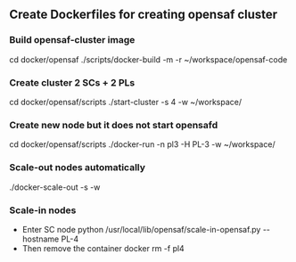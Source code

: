 ## Create Dockerfiles for creating opensaf cluster

### Build opensaf-cluster image
cd docker/opensaf
./scripts/docker-build -m -r ~/workspace/opensaf-code

### Create cluster 2 SCs + 2 PLs
cd docker/opensaf/scripts
./start-cluster -s 4 -w ~/workspace/

### Create new node but it does not start opensafd
cd docker/opensaf/scripts
./docker-run -n pl3 -H PL-3 -w ~/workspace/

### Scale-out nodes automatically
./docker-scale-out -s <size> -w <workspace>

### Scale-in nodes
- Enter SC node
python /usr/local/lib/opensaf/scale-in-opensaf.py --hostname PL-4
- Then remove the container
docker rm -f pl4
